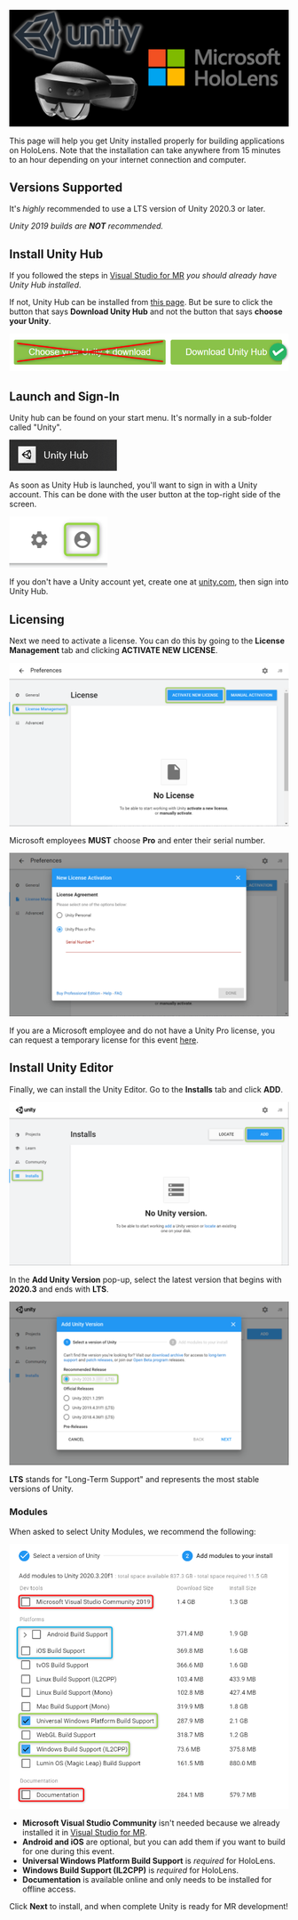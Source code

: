 ![](Images/UnityForMRBanner.png)

This page will help you get Unity installed properly for building applications on HoloLens. Note that the installation can take anywhere from 15 minutes to an hour depending on your internet connection and computer.  


## Versions Supported
It's *highly* recommended to use a LTS version of Unity 2020.3 or later. 

*Unity 2019 builds are **NOT** recommended.*

## Install Unity Hub

If you followed the steps in [Visual Studio for MR](../VSForMR) *you should already have Unity Hub installed*. 

If not, Unity Hub can be installed from [this page](https://unity3d.com/get-unity/download). But be sure to click the button that says **Download Unity Hub** and not the button that says **choose your Unity**.

![](Images/HubOnlyButton.png)

## Launch and Sign-In
Unity hub can be found on your start menu. It's normally in a sub-folder called "Unity".

![](Images/UnityHubIcon.png)

As soon as Unity Hub is launched, you'll want to sign in with a Unity account. This can be done with the user button at the top-right side of the screen.

![](Images/User-Button.png)

If you don't have a Unity account yet, create one at [unity.com](https://unity.com/), then sign into Unity Hub.


## Licensing
Next we need to activate a license. You can do this by going to the **License Management** tab and clicking **ACTIVATE NEW LICENSE**. 

![](Images/License-ActivateNew.png)

Microsoft employees **MUST** choose **Pro** and enter their serial number.

![](Images/License-Pro.png)

If you are a Microsoft employee and do not have a Unity Pro license, you can request a temporary license for this event [here](https://aka.ms/Unity-MR-License-Request).


## Install Unity Editor
Finally, we can install the Unity Editor. Go to the **Installs** tab and click **ADD**.
 
![](Images/Install-Add.png)

In the **Add Unity Version** pop-up, select the latest version that begins with **2020.3** and ends with **LTS**.

![](Images/Install-LTS.png)

**LTS** stands for "Long-Term Support" and represents the most stable versions of Unity.


### Modules
When asked to select Unity Modules, we recommend the following:

![](Images/Features.png)

- **Microsoft Visual Studio Community** isn't needed because we already installed it in [Visual Studio for MR](../VSForMR).
- **Android and iOS** are optional, but you can add them if you want to build for one during this event.
- **Universal Windows Platform Build Support** is *required* for HoloLens.
- **Windows Build Support (IL2CPP)** is *required* for HoloLens.
- **Documentation** is available online and only needs to be installed for offline access.

Click **Next** to install, and when complete Unity is ready for MR development!